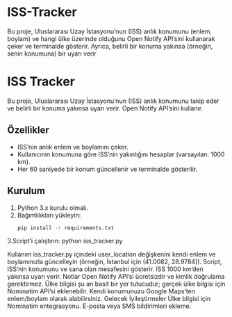 # ISS-Tracker
Bu proje, Uluslararası Uzay İstasyonu’nun (ISS) anlık konumunu (enlem, boylam) ve hangi ülke üzerinde olduğunu Open Notify API’sini kullanarak çeker ve terminalde gösterir. Ayrıca, belirli bir konuma yakınsa (örneğin, senin konumuna) bir uyarı verir
# ISS Tracker

Bu proje, Uluslararası Uzay İstasyonu’nun (ISS) anlık konumunu takip eder ve belirli bir konuma yakınsa uyarı verir. Open Notify API’sini kullanır.

## Özellikler
- ISS’nin anlık enlem ve boylamını çeker.
- Kullanıcının konumuna göre ISS’nin yakınlığını hesaplar (varsayılan: 1000 km).
- Her 60 saniyede bir konum güncellenir ve terminalde gösterilir.

## Kurulum
1. Python 3.x kurulu olmalı.
2. Bağımlılıkları yükleyin:
   ```bash
   pip install -r requirements.txt

3.Script’i çalıştırın:
  python iss_tracker.py

  Kullanım
iss_tracker.py içindeki user_location değişkenini kendi enlem ve boylamınızla güncelleyin (örneğin, İstanbul için (41.0082, 28.9784)).
Script, ISS’nin konumunu ve sana olan mesafesini gösterir.
ISS 1000 km’den yakınsa uyarı verir.
Notlar
Open Notify API’si ücretsizdir ve kimlik doğrulama gerektirmez.
Ülke bilgisi şu an basit bir yer tutucudur; gerçek ülke bilgisi için Nominatim API’si eklenebilir.
Kendi konumunuzu Google Maps’ten enlem/boylam olarak alabilirsiniz.
Gelecek İyileştirmeler
Ülke bilgisi için Nominatim entegrasyonu.
E-posta veya SMS bildirimleri ekleme.
